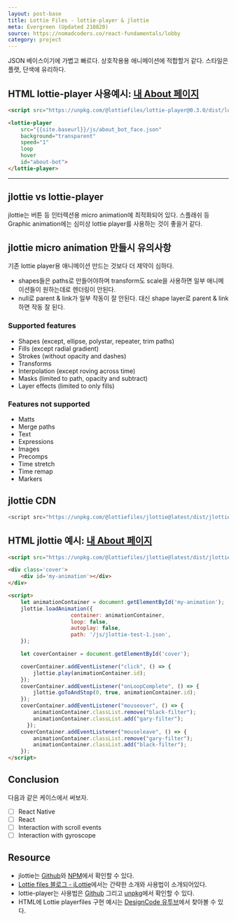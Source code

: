 ```yaml
---
layout: post-base
title: Lottie Files - lottie-player & jlottie
meta: Evergreen (Updated 210820)
source: https://nomadcoders.co/react-fundamentals/lobby
category: project
---
```

JSON 베이스이기에 가볍고 빠르다. 상호작용용 애니메이션에 적합할거 같다. 스타일은 플랫, 단색에 유리하다.

## HTML lottie-player 사용예시: [내 About 페이지]({{site.baseurl}}/about.html)
```html 
<script src="https://unpkg.com/@lottiefiles/lottie-player@0.3.0/dist/lottie-player.js"></script>

<lottie-player 
    src="{{site.baseurl}}/js/about_bot_face.json"  
    background="transparent"  
    speed="1"  
    loop 
    hover
    id="about-bot">
</lottie-player>
```

---
## jlottie vs lottie-player
jlottie는 버튼 등 인터렉션용 micro animation에 최적화되어 있다. 스플래쉬 등 Graphic animation에는 심미상 lottie player를 사용하는 것이 좋을거 같다.

## jlottie micro animation 만들시 유의사항
기존 lottie player용 애니메이션 만드는 것보다 더 제약이 심하다. 

* shapes들은 paths로 만들어야하며 transform도 scale을 사용하면 일부 애니메이션들이 원하는데로 렌더링이 안된다. 
* null로 parent & link가 일부 작동이 잘 안된다. 대신 shape layer로 parent & link 하면 작동 잘 된다.

### Supported features
* Shapes (except, ellipse, polystar, repeater, trim paths)
* Fills (except radial gradient)
* Strokes (without opacity and dashes)
* Transforms
* Interpolation (except roving across time)
* Masks (limited to path, opacity and subtract)
* Layer effects (limited to only fills)

### Features not supported
* Matts
* Merge paths
* Text
* Expressions
* Images
* Precomps
* Time stretch
* Time remap
* Markers

## jlottie CDN
```js
<script src="https://unpkg.com/@lottiefiles/jlottie@latest/dist/jlottie.js" type="text/javascript"></script>
```

## HTML jlottie 예시: [내 About 페이지]({{site.baseurl}}/about.html)
```html 
<script src="https://unpkg.com/@lottiefiles/jlottie@latest/dist/jlottie.js" type="text/javascript"></script>

<div class='cover'>
    <div id='my-animation'></div>
</div>

<script>
    let animationContainer = document.getElementById('my-animation');
    jlottie.loadAnimation({
                    container: animationContainer,
                    loop: false,
                    autoplay: false,
                    path: '/js/jlottie-test-1.json',
    });

    let coverContainer = document.getElementById('cover');

    coverContainer.addEventListener("click", () => {
        jlottie.play(animationContainer.id);
    });
    coverContainer.addEventListener("onLoopComplete", () => {
        jlottie.goToAndStop(0, true, animationContainer.id);
    });
    coverContainer.addEventListener("mouseover", () => {
        animationContainer.classList.remove("black-filter");
        animationContainer.classList.add("gary-filter");
      });
    coverContainer.addEventListener("mouseleave", () => {
        animationContainer.classList.remove("gary-filter");
        animationContainer.classList.add("black-filter");
    });
</script>
```

## Conclusion
다음과 같은 케이스에서 써보자.
- [ ] React Native
- [ ] React
- [ ] Interaction with scroll events
- [ ] Interaction with gyroscope

## Resource
* jlottie는 [Github](https://github.com/LottieFiles/jlottie)와 [NPM](https://www.npmjs.com/package/@lottiefiles/jlottie)에서 확인할 수 있다.
* [Lottie files 블로그 - jLottie](https://lottiefiles.com/blog/updates/jlottie-the-ultimate-lottie-player-for-micro-animations?utm_source=Monthly%20Update%20September&utm_medium=Email&utm_campaign=September)에서는 간략한 소개와 사용법이 소개되어있다.
* lottie-player는 사용법은 [Github](https://github.com/LottieFiles/lottie-player) 그리고 [unpkg](https://unpkg.com/browse/@lottiefiles/lottie-player@0.3.0-rc2/README.md)에서 확인할 수 있다.
* HTML에 Lottie playerfiles 구현 예시는 [DesignCode 유투브](https://www.youtube.com/watch?v=xYQ-HdVfBSA)에서 찾아볼 수 있다.